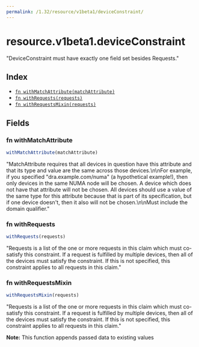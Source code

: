 ```yaml
---
permalink: /1.32/resource/v1beta1/deviceConstraint/
---
```


# resource.v1beta1.deviceConstraint

"DeviceConstraint must have exactly one field set besides Requests."

## Index

* [`fn withMatchAttribute(matchAttribute)`](#fn-withmatchattribute)
* [`fn withRequests(requests)`](#fn-withrequests)
* [`fn withRequestsMixin(requests)`](#fn-withrequestsmixin)

## Fields

### fn withMatchAttribute

```ts
withMatchAttribute(matchAttribute)
```

"MatchAttribute requires that all devices in question have this attribute and that its type and value are the same across those devices.\n\nFor example, if you specified \"dra.example.com/numa\" (a hypothetical example!), then only devices in the same NUMA node will be chosen. A device which does not have that attribute will not be chosen. All devices should use a value of the same type for this attribute because that is part of its specification, but if one device doesn't, then it also will not be chosen.\n\nMust include the domain qualifier."

### fn withRequests

```ts
withRequests(requests)
```

"Requests is a list of the one or more requests in this claim which must co-satisfy this constraint. If a request is fulfilled by multiple devices, then all of the devices must satisfy the constraint. If this is not specified, this constraint applies to all requests in this claim."

### fn withRequestsMixin

```ts
withRequestsMixin(requests)
```

"Requests is a list of the one or more requests in this claim which must co-satisfy this constraint. If a request is fulfilled by multiple devices, then all of the devices must satisfy the constraint. If this is not specified, this constraint applies to all requests in this claim."

**Note:** This function appends passed data to existing values